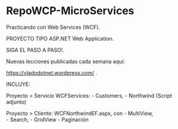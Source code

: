 # RepoWCP-MicroServices
 Practicando con Web Services (WCF).

PROYECTO TIPO ASP.NET Web Application.

SIGA EL PASO A PASO!.

Nuevas lecciones publicadas cada semana aquí:

https://vladodotnet.wordpress.com/ .

INCLUYE:

Proyecto > Servicio WCFServices:
		- Customers, 
		- Northwind (Script adjunto)

Proyecto > Cliente: WCFNorthwindEF.aspx, con 
		- MultiView,  
		- Search,
		- GridView
		- Paginación
